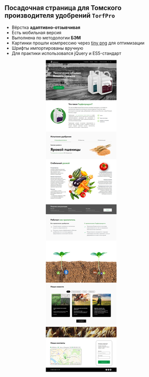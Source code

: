 ## Посадочная страница для Томского производителя удобрений `TorfPro`

- Вёрстка **адаптивно-отзывчивая**
- Есть мобильная версия
- Выполнена по методологии **БЭМ**
- Картинки прошли компрессию через [tiny png](https://tinypng.com/) для оптимизации
- Шрифты импортированы вручную
- Для практики использовался jQuery и ES5-стандарт

<p align="center">
  <img src="img/preview/preview.jpg" />
</p>